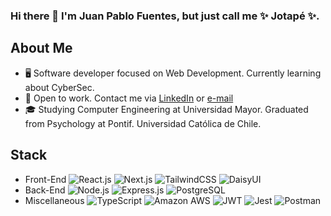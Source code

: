 ### Hi there 👋 I'm Juan Pablo Fuentes, but just call me ✨ Jotapé ✨.

<!--
**Rydozz15/Rydozz15** is a ✨ _special_ ✨ repository because its `README.md` (this file) appears on your GitHub profile.
-->
## About Me
- 🖥 Software developer focused on Web Development. Currently learning about CyberSec.
- 💼 Open to work. Contact me via [LinkedIn](https://www.linkedin.com/in/jotapefuentes/) or [e-mail](mailto:juan.fuentes@uc.cl)
- 🎓 Studying Computer Engineering at Universidad Mayor. Graduated from Psychology at Pontif. Universidad Católica de Chile.

## Stack
- Front-End
  ![React.js][react.js-url]
  ![Next.js][next.js-url]
  ![TailwindCSS][tailwind-url]
  ![DaisyUI][daisyUI-url]
- Back-End
  ![Node.js][node.js-url]
  ![Express.js][express.js-url]
  ![PostgreSQL][postgreSQL-url]
- Miscellaneous
  ![TypeScript][typescript-url]
  ![Amazon AWS][aws-url]
  ![JWT][jwt-url]
  ![Jest][jest-url]
  ![Postman][postman-url]

<!-- MARKDOWN LINKS & IMAGES -->
<!-- https://www.markdownguide.org/basic-syntax/#reference-style-links -->
[linkedin-url]: https://www.linkedin.com/in/jotapefuentes/
[next.js-url]: https://img.shields.io/badge/next.js-000000?style=for-the-badge&logo=nextdotjs&logoColor=white
[react.js-url]: https://img.shields.io/badge/React-20232A?style=for-the-badge&logo=react&logoColor=61DAFB
[aws-url]: https://img.shields.io/badge/Amazon_AWS-FF9900?style=for-the-badge&logo=amazonaws&logoColor=white
[postgreSQL-url]: https://img.shields.io/badge/PostgreSQL-316192?style=for-the-badge&logo=postgresql&logoColor=white
[express.js-url]: https://img.shields.io/badge/Express%20js-000000?style=for-the-badge&logo=express&logoColor=white 
[node.js-url]: https://img.shields.io/badge/Node%20js-339933?style=for-the-badge&logo=nodedotjs&logoColor=white
[tailwind-url]: https://img.shields.io/badge/Tailwind_CSS-38B2AC?style=for-the-badge&logo=tailwind-css&logoColor=white
[daisyUI-url]: https://img.shields.io/badge/daisyUI-1ad1a5?style=for-the-badge&logo=daisyui&logoColor=white
[jest-url]: https://img.shields.io/badge/Jest-C21325?style=for-the-badge&logo=jest&logoColor=white
[postman-url]: https://img.shields.io/badge/Postman-FF6C37?style=for-the-badge&logo=Postman&logoColor=white
[jwt-url]: https://img.shields.io/badge/JWT-000000?style=for-the-badge&logo=JSON%20web%20tokens&logoColor=white
[typescript-url]: https://img.shields.io/badge/TypeScript-007ACC?style=for-the-badge&logo=typescript&logoColor=white

